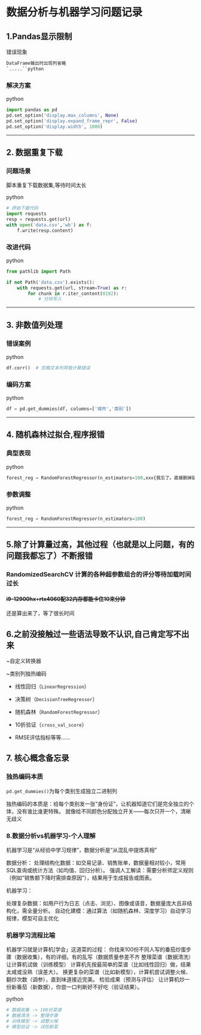 

# 数据分析与机器学习问题记录

## 1.Pandas显示限制

错误现象

```markdown
DataFrame输出时出现列省略
`.....``python

```

### 解决方案

python

```python
import pandas as pd
pd.set_option('display.max_columns', None)
pd.set_option('display.expand_frame_repr', False)
pd.set_option('display.width', 1000)
```

------

## 2. 数据重复下载

### 问题场景

脚本重复下载数据集,等待时间太长

python

```python
# 原始下载代码
import requests
resp = requests.get(url)
with open('data.csv','wb') as f:
    f.write(resp.content)
```

### 改进代码

python

```python
from pathlib import Path

if not Path('data.csv').exists():
    with requests.get(url, stream=True) as r:
        for chunk in r.iter_content(8192):
            # 分块写入
```

------

## 3. 非数值列处理

### 错误案例

python

```python
df.corr()  # 忽略文本列导致计算错误
```

### 编码方案

python

```python
df = pd.get_dummies(df, columns=['城市','类别'])
```

------

## 4. 随机森林过拟合,程序报错

### 典型表现

python

```python
forest_reg = RandomForestRegressor(n_estimators=100,xxx{我忘了。直接删掉就好了})
```

### 参数调整

python

```python
forest_reg = RandomForestRegressor(n_estimators=100)
```

------

## 5.除了计算量过高，其他过程（也就是以上问题，有的问题我都忘了）不断报错

### RandomizedSearchCV 计算的各种超参数组合的评分等待加载时间过长

#### ~~i9-12900hx+rtx4060配32内存都能卡住10来分钟~~

还是算出来了，等了很长时间

## 6.之前没接触过一些语法导致不认识,自己肯定写不出来

~自定义转换器

~类别列独热编码

- 线性回归（`LinearRegression`）
- 决策树（`DecisionTreeRegressor`）

- 随机森林（`RandomForestRegressor`）

- 10折验证（`cross_val_score`）
- RMSE评估指标等等......

## 7. 核心概念备忘录

### 独热编码本质

`pd.get_dummies()`为每个类别生成独立二进制列

独热编码的本质是：给每个类别发一张“身份证”，让机器知道它们是完全独立的个体，没有谁比谁更特殊。
就像给不同颜色分配独立开关——每次只开一个，清晰无歧义

### 8.数据分析vs机器学习-个人理解

机器学习是“从经验中学习规律”，数据分析是“从混乱中提炼真相”

数据分析：
处理结构化数据：如交易记录、销售账单，数据量相对较小，常用SQL查询或统计方法（如均值、回归分析）。
强调人工解读：需要分析师定义规则（例如“销售额下降时需排查原因”），结果用于生成报告或图表。

机器学习：

处理复杂数据：如用户行为日志（点击、浏览）、图像或语音，数据量庞大且非结构化，需全量分析。
自动化建模：通过算法（如随机森林、深度学习）自动学习规律，模型可自主优化



### 机器学习流程比喻

机器学习就是计算机[学会」这道菜的过程：
你找来100份不同人写的番茄炒蛋步骤（数据收集），有的详细，有的乱写（数据质量参差不齐
整理菜谱（数据清洗）
让计算机试做（训练模型）
计算机先按最简单的菜谱（比如线性回归）做，结果太咸或没熟（误差大）。
换更复杂的菜谱（比如新模型），计算机尝试调整火候、翻炒次数（调参），直到味道接近完美。
检验成果（预测与评估）
让计算机炒一份新番茄（新数据），你尝一口判断好不好吃（验证结果）。

python

```python
# 数据收集 -> 100份菜谱
# 数据清洗 -> 整理步骤
# 训练模型 -> 调整火候
# 模型验证 -> 试吃新菜
```